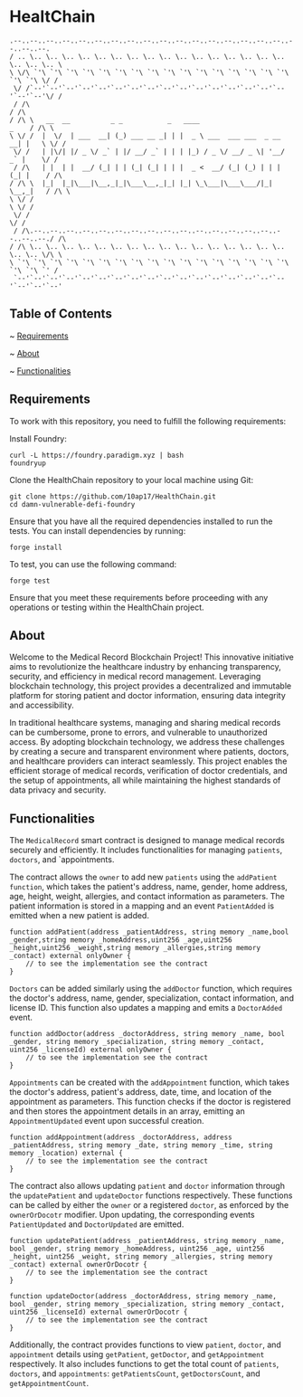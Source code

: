 # HealtChain
```text
.--..--..--..--..--..--..--..--..--..--..--..--..--..--..--..--..--..--..--..--. 
/ .. \.. \.. \.. \.. \.. \.. \.. \.. \.. \.. \.. \.. \.. \.. \.. \.. \.. \.. \.. \
\ \/\ `'\ `'\ `'\ `'\ `'\ `'\ `'\ `'\ `'\ `'\ `'\ `'\ `'\ `'\ `'\ `'\ `'\ `'\ \/ /
 \/ /`--'`--'`--'`--'`--'`--'`--'`--'`--'`--'`--'`--'`--'`--'`--'`--'`--'`--'\/ / 
 / /\                                                                        / /\ 
/ /\ \   __  __          _ _           _   ____                        _    / /\ \
\ \/ /  |  \/  | ___  __| (_) ___ __ _| | |  _ \ ___  ___ ___  _ __ __| |   \ \/ /
 \/ /   | |\/| |/ _ \/ _` | |/ __/ _` | | | |_) / _ \/ __/ _ \| '__/ _` |    \/ / 
 / /\   | |  | |  __/ (_| | | (_| (_| | | |  _ <  __/ (_| (_) | | | (_| |    / /\ 
/ /\ \  |_|  |_|\___|\__,_|_|\___\__,_|_| |_| \_\___|\___\___/|_|  \__,_|   / /\ \
\ \/ /                                                                      \ \/ /
 \/ /                                                                        \/ / 
 / /\.--..--..--..--..--..--..--..--..--..--..--..--..--..--..--..--..--..--./ /\ 
/ /\ \.. \.. \.. \.. \.. \.. \.. \.. \.. \.. \.. \.. \.. \.. \.. \.. \.. \.. \/\ \
\ `'\ `'\ `'\ `'\ `'\ `'\ `'\ `'\ `'\ `'\ `'\ `'\ `'\ `'\ `'\ `'\ `'\ `'\ `'\ `' /
 `--'`--'`--'`--'`--'`--'`--'`--'`--'`--'`--'`--'`--'`--'`--'`--'`--'`--'`--'`--'                                                                             
```                                     
## Table of Contents
~ [Requirements](#requirements)

~ [About](#about)

~ [Functionalities](#functionalities)

## <a name="requirements"></a>Requirements
To work with this repository, you need to fulfill the following requirements:

Install Foundry:
```
curl -L https://foundry.paradigm.xyz | bash
foundryup
```
Clone the HealthChain repository to your local machine using Git:
```
git clone https://github.com/10ap17/HealthChain.git
cd damn-vulnerable-defi-foundry
```
Ensure that you have all the required dependencies installed to run the tests. You can install dependencies by running:
```
forge install
```
To test, you can use the following command:
```
forge test
```
Ensure that you meet these requirements before proceeding with any operations or testing within the HealthChain project.

## <a name="about"></a>About
Welcome to the Medical Record Blockchain Project! This innovative initiative aims to revolutionize the healthcare industry by enhancing transparency, security, and efficiency in medical record management. Leveraging blockchain technology, this project provides a decentralized and immutable platform for storing patient and doctor information, ensuring data integrity and accessibility.

In traditional healthcare systems, managing and sharing medical records can be cumbersome, prone to errors, and vulnerable to unauthorized access. By adopting blockchain technology, we address these challenges by creating a secure and transparent environment where patients, doctors, and healthcare providers can interact seamlessly. This project enables the efficient storage of medical records, verification of doctor credentials, and the setup of appointments, all while maintaining the highest standards of data privacy and security.

## <a name="functionalities"></a> Functionalities
The `MedicalRecord` smart contract is designed to manage medical records securely and efficiently. It includes functionalities for managing `patients`, `doctors`, and `appointments.

The contract allows the `owner` to add new `patients` using the `addPatient function`, which takes the patient's address, name, gender, home address, age, height, weight, allergies, and contact information as parameters. The patient information is stored in a mapping and an event `PatientAdded` is emitted when a new patient is added.

```solidity
function addPatient(address _patientAddress, string memory _name,bool _gender,string memory _homeAddress,uint256 _age,uint256 _height,uint256 _weight,string memory _allergies,string memory _contact) external onlyOwner {
    // to see the implementation see the contract
}
```
`Doctors` can be added similarly using the `addDoctor` function, which requires the doctor's address, name, gender, specialization, contact information, and license ID. This function also updates a mapping and emits a `DoctorAdded` event.

```solidity
function addDoctor(address _doctorAddress, string memory _name, bool _gender, string memory _specialization, string memory _contact, uint256 _licenseId) external onlyOwner {
    // to see the implementation see the contract
}
```
`Appointments` can be created with the `addAppointment` function, which takes the doctor's address, patient's address, date, time, and location of the appointment as parameters. This function checks if the doctor is registered and then stores the appointment details in an array, emitting an `AppointmentUpdated` event upon successful creation.

```solidity
function addAppointment(address _doctorAddress, address _patientAddress, string memory _date, string memory _time, string memory _location) external {
    // to see the implementation see the contract
}
```
The contract also allows updating `patient` and `doctor` information through the `updatePatient` and `updateDoctor` functions respectively. These functions can be called by either the `owner` or a registered `doctor`, as enforced by the `ownerOrDocotr` modifier. Upon updating, the corresponding events `PatientUpdated` and `DoctorUpdated` are emitted.

```solidity
function updatePatient(address _patientAddress, string memory _name, bool _gender, string memory _homeAddress, uint256 _age, uint256 _height, uint256 _weight, string memory _allergies, string memory _contact) external ownerOrDocotr {
    // to see the implementation see the contract
}

function updateDoctor(address _doctorAddress, string memory _name, bool _gender, string memory _specialization, string memory _contact, uint256 _licenseId) external ownerOrDocotr {
    // to see the implementation see the contract
}
```
Additionally, the contract provides functions to view `patient`, `doctor`, and `appointment` details using `getPatient`, `getDoctor`, and `getAppointment` respectively. It also includes functions to get the total count of `patients`, `doctors`, and `appointments`: `getPatientsCount`, `getDoctorsCount`, and `getAppointmentCount`.